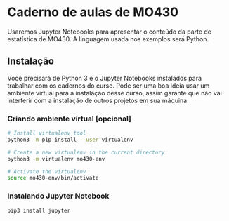 # Caderno de aulas de MO430

Usaremos Jupyter Notebooks para apresentar o conteúdo da parte de estatística de MO430. A linguagem usada nos exemplos será Python.

## Instalação

Você precisará de Python 3 e o Jupyter Notebooks instalados para trabalhar com os cadernos do curso. Pode ser uma boa ideia usar um ambiente virtual para a instalação desse curso, assim garante que não vai interferir com a instalação de outros projetos em sua máquina. 

### Criando ambiente virtual [opcional]

```bash
# Install virtualenv tool
python3 -m pip install --user virtualenv

# Create a new virtualenv in the current directory
python3 -m virtualenv mo430-env

# Activate the virtualenv
source mo430-env/bin/activate
```

### Instalando Jupyter Notebook

```bash
pip3 install jupyter
````

